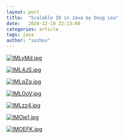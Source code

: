 ```yaml
---
layout: post
title:  "Scalable IO in Java by Doug Lea"
date:   2020-12-10 22:13:00
categories: article
tags: java
author: "sxzhou"
---   
```


[![IMLyMd.jpg](https://z3.ax1x.com/2021/11/06/IMLyMd.jpg)](https://imgtu.com/i/IMLyMd)

[![IML4JS.jpg](https://z3.ax1x.com/2021/11/06/IML4JS.jpg)](https://imgtu.com/i/IML4JS)

[![IMLqZq.jpg](https://z3.ax1x.com/2021/11/06/IMLqZq.jpg)](https://imgtu.com/i/IMLqZq)

[![IMLOoV.jpg](https://z3.ax1x.com/2021/11/06/IMLOoV.jpg)](https://imgtu.com/i/IMLOoV)

[![IMLzz4.jpg](https://z3.ax1x.com/2021/11/06/IMLzz4.jpg)](https://imgtu.com/i/IMLzz4)

[![IMOie1.jpg](https://z3.ax1x.com/2021/11/06/IMOie1.jpg)](https://imgtu.com/i/IMOie1)

[![IMOEFK.jpg](https://z3.ax1x.com/2021/11/06/IMOEFK.jpg)](https://imgtu.com/i/IMOEFK)


